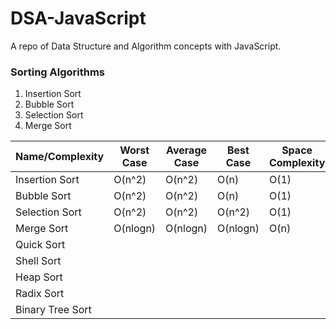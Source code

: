 # DSA-JavaScript

A repo of Data Structure and Algorithm concepts with JavaScript.

### Sorting Algorithms

1. Insertion Sort
2. Bubble Sort
3. Selection Sort
4. Merge Sort

| Name/Complexity  | Worst Case | Average Case | Best Case | Space Complexity |
| ---------------- | ---------- | ------------ | --------- | ---------------- |
| Insertion Sort   | O(n^2)     | O(n^2)       | O(n)      | O(1)             |
| Bubble Sort      | O(n^2)     | O(n^2)       | O(n)      | O(1)             |
| Selection Sort   | O(n^2)     | O(n^2)       | O(n^2)    | O(1)             |
| Merge Sort       | O(nlogn)   | O(nlogn)     | O(nlogn)  | O(n)             |
| Quick Sort       |            |              |           |                  |
| Shell Sort       |            |              |           |                  |
| Heap Sort        |            |              |           |                  |
| Radix Sort       |            |              |           |                  |
| Binary Tree Sort |            |              |           |                  |
